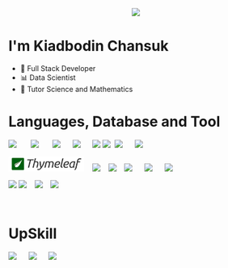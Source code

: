 <p align="center"> 
<img   src="https://ninefreelance.com/assets/images/logo/ninefreelance-logo-2.jpg" width="500">    
</p>

#  I'm  Kiadbodin Chansuk 

- :rocket: Full Stack Developer 
- :bar_chart: Data Scientist 
- :milky_way: Tutor Science and Mathematics 

# Languages, Database and Tool

<img src="https://www.php.net/images/logos/new-php-logo.svg" width="60"> &nbsp;&nbsp; &nbsp;&nbsp;  <img src="https://laravel.com/img/logomark.min.svg" width="50"> &nbsp;&nbsp; &nbsp;&nbsp;
<img src="https://laravel.com/img/logotype.min.svg" width="50"> &nbsp; &nbsp;&nbsp; <img src="https://user-images.githubusercontent.com/89516355/235416221-cf1ccd02-ae8d-45c5-b900-444dd1ae9b47.png" width="90"> &nbsp;  &nbsp;&nbsp;
<img src="https://www.python.org/static/community_logos/python-logo.png" width="150"> 
<img src="https://static.javatpoint.com/core/images/java-logo1.png" width="100"> &nbsp;<img src="https://openjdk.org/images/openjdk.png" width="105"> &nbsp;  &nbsp;&nbsp; <img src="https://spring.io/img/spring-2.svg" width="100"/> &nbsp;&nbsp; &nbsp;&nbsp;

 <img src="https://raw.githubusercontent.com/thymeleaf/thymeleaf-org/main/artwork/thymeleaf%202016/thymeleaf_logo_white.png" width="150"/> &nbsp;&nbsp;
 <img src="https://ninefreelance.com/assets/images/logo/html2css-js.png" width="120"/> &nbsp;&nbsp;
 <img src="https://upload.wikimedia.org/wikipedia/commons/f/fd/JQuery-Logo.svg" width="100"/> &nbsp;&nbsp;
<img src="https://mariadb.com/wp-content/uploads/2019/11/mariadb-horizontal-blue.svg" width="150"/> &nbsp;&nbsp;&nbsp;&nbsp; <img src="https://www.mysql.com/common/logos/logo-mysql-170x115.png" width="100"/> &nbsp;&nbsp;
 &nbsp;&nbsp;<img src="https://seeklogo.com/images/M/microsoft-sql-server-logo-96AF49E2B3-seeklogo.com.png" width="90"/> 
 
 <img src="https://ermaster.sourceforge.net/content/manual/en/images/ermuster_big.png" width="110"/> <img src="https://code.visualstudio.com/assets/images/code-stable.png" width="50"/>  &nbsp;&nbsp; <img src="https://www.eclipse.org/org/artwork/images/eclipse_foundation_logo.jpg" width="100"/>  &nbsp;&nbsp; <img src="https://www.mathjax.org/badge/mj-logo.svg" width="100"/>

<br/>

# UpSkill
<img src="https://upload.wikimedia.org/wikipedia/commons/d/d9/Node.js_logo.svg" width="90"> &nbsp;  &nbsp;&nbsp;
<img src="https://upload.wikimedia.org/wikipedia/commons/8/8e/Nextjs-logo.svg" width="110"> &nbsp;  &nbsp;&nbsp;
<img src="https://upload.wikimedia.org/wikipedia/commons/4/4c/Typescript_logo_2020.svg" width="50"> &nbsp;  &nbsp;&nbsp;

<!--
**kiadbodin/kiadbodin** is a ✨ _special_ ✨ repository because its `README.md` (this file) appears on your GitHub profile.

Here are some ideas to get you started:

- 🔭 I’m currently working on ...
- 🌱 I’m currently learning ...
- 👯 I’m looking to collaborate on ...
- 🤔 I’m looking for help with ...
- 💬 Ask me about ...
- 📫 How to reach me: ...
- 😄 Pronouns: ...
- ⚡ Fun fact: ...
-->
